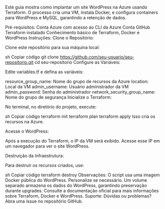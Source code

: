 Este guia mostra como implantar um site WordPress na Azure usando Terraform. O processo cria uma VM, instala Docker, e configura containers para WordPress e MySQL, garantindo a retenção de dados.

Pré-requisitos:
Conta Azure com acesso ao CLI da Azure
Conta GitHub
Terraform instalado
Conhecimento básico de Terraform, Docker e WordPress
Instruções:
Clone o Repositório:

Clone este repositório para sua máquina local:

sh
Copiar código
git clone https://github.com/seu-usuario/seu-repositorio.git
cd seu-repositorio
Configure as Variáveis:

Edite variables.tf e defina as variáveis:

resource_group_name: Nome do grupo de recursos da Azure
location: Local da VM
admin_username: Usuário administrador da VM
admin_password: Senha do administrador
network_security_group_name: Nome do grupo de segurança
Inicialize o Terraform:

No terminal, no diretório do projeto, execute:

sh
Copiar código
terraform init
terraform plan
terraform apply
Isso cria os recursos na Azure.

Acesse o WordPress:

Após a execução do Terraform, o IP da VM será exibido. Acesse esse IP em um navegador para ver o site WordPress.

Destruição da Infraestrutura:

Para destruir os recursos criados, use:

sh
Copiar código
terraform destroy
Observações:
O script usa uma imagem Docker pública do WordPress. Personalize se necessário.
Um volume separado armazena os dados do WordPress, garantindo preservação durante upgrades.
Consulte a documentação oficial para mais informações sobre Terraform, Docker e WordPress.
Suporte:
Dúvidas ou problemas? Abra uma issue no repositório GitHub.
